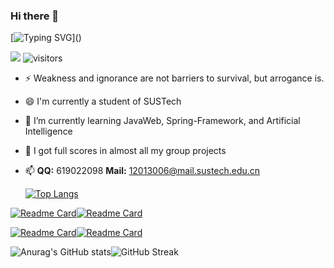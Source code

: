 ### Hi there 👋

[![Typing SVG](https://readme-typing-svg.herokuapp.com?lines=Hi+!++I'm+SnowCharm+!;Welcome+To+My+GitHub+!;Looking+Forward+To+Your+Advice+!)]()

![](https://img.shields.io/badge/status-coding-brightgreen) ![visitors](https://visitor-badge.glitch.me/badge?page_id=Olin66_README.md&left_color=&right_color=blue)

- ⚡ Weakness and ignorance are not barriers to survival, but arrogance is.

- 😄 I'm currently a student of SUSTech

- 🌱 I’m currently learning JavaWeb, Spring-Framework, and Artificial Intelligence

- 👯 I got full scores in almost all my group projects

- 📫 **QQ:** 619022098 **Mail:** 12013006@mail.sustech.edu.cn

  [![Top Langs](https://github-readme-stats.vercel.app/api/top-langs/?username=Olin66&langs_count=12&layout=compact&show_icons=true&theme=tokyonight&hide=less,SCSS)](https://github.com/anuraghazra/github-readme-stats)

  

[![Readme Card](https://github-readme-stats.vercel.app/api/pin/?username=Olin66&repo=2022-Spring-Database-Project2&show_icons=true&theme=tokyonight)](https://github.com/Olin66/2022-Spring-Database-Project2)[![Readme Card](https://github-readme-stats.vercel.app/api/pin/?username=Olin66&repo=2022-Spring-Java2-Project&show_icons=true&theme=tokyonight)](https://github.com/Olin66/2022-Spring-Java2-Project)

[![Readme Card](https://github-readme-stats.vercel.app/api/pin/?username=Olin66&repo=2022-Spring-C-and-Cpp-Project-Matrix&show_icons=true&theme=tokyonight)](https://github.com/Olin66/2022-Spring-C-and-Cpp-Project-Matrix)[![Readme Card](https://github-readme-stats.vercel.app/api/pin/?username=Olin66&repo=2021-Fall-DSAA-A&show_icons=true&theme=tokyonight)](https://github.com/Olin66/2021-Fall-DSAA-A)


![Anurag's GitHub stats](https://github-readme-stats.vercel.app/api?username=Olin66&show_icons=true&theme=tokyonight)![GitHub Streak](https://github-readme-streak-stats.herokuapp.com/?user=Leo-Adventure&theme=tokyonight)
